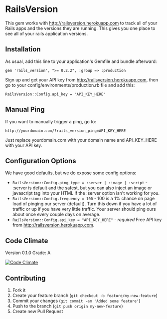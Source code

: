 # RailsVersion

This gem works with http://railsversion.herokuapp.com to track all of your Rails apps
and the versions they are running. This gives you one place to see all of your rails
application versions.

## Installation

As usual, add this line to your application's Gemfile and bundle afterward:

    gem 'rails_version', ">= 0.2.2", :group => :production

Sign up and get your API key from http://railsversion.herokuapp.com, then go to your config/environments/production.rb file and add this:

    RailsVersion::Config.api_key = "API_KEY_HERE"

## Manual Ping

If you want to manually trigger a ping, go to:

    http://yourdomain.com/?rails_version_ping=API_KEY_HERE

Just replace yourdomain.com with your domain name and API_KEY_HERE with your API key.

## Configuration Options

We have good defaults, but we do expose some config options:

* `RailsVersion::Config.ping_type = :server | :image | :script` - :server is default and the safest, but you can also inject an image or javascript tag into your HTML if the :server option isn't working for you.
* `RailsVersion::Config.frequency = 100` - 100 is a 1% chance on page load of pinging our server (default). Turn this down if you have a lot of traffic or up if you have very little traffic. Your server should ping ours about once every couple days on average.
* `RailsVersion::Config.api_key = "API_KEY_HERE"` - *required* Free API key from http://railsversion.herokuapp.com.

## Code Climate

Version 0.1.0 Grade: A

[![Code Climate](https://codeclimate.com/badge.png)](https://codeclimate.com/github/clearsightstudio/rails_version)

## Contributing

1. Fork it
2. Create your feature branch (`git checkout -b feature/my-new-feature`)
3. Commit your changes (`git commit -am 'Added some feature'`)
4. Push to the branch (`git push origin my-new-feature`)
5. Create new Pull Request
